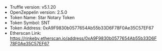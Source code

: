 * Truffle version: v5.1.20
* OpenZeppelin version: 2.5.0
* Token Name: Star Notary Token
* Token Symbol: SNT
* Token Address: 0xA9F9830b0577654Ab55b33D6F78F0Ae35C57EF67
* Etherscan Link: https://rinkeby.etherscan.io/address/0xA9F9830b0577654Ab55b33D6F78F0Ae35C57EF67
